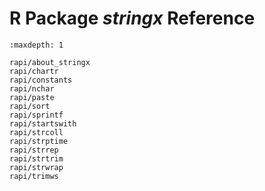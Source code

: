R Package *stringx* Reference
=============================

```{toctree}
:maxdepth: 1

rapi/about_stringx
rapi/chartr
rapi/constants
rapi/nchar
rapi/paste
rapi/sort
rapi/sprintf
rapi/startswith
rapi/strcoll
rapi/strptime
rapi/strrep
rapi/strtrim
rapi/strwrap
rapi/trimws
```
